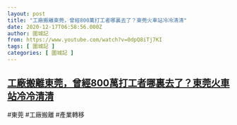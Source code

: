 ```yaml
---
layout: post
title: "工廠搬離東莞，曾經800萬打工者哪裏去了？東莞火車站冷冷清清"
date: 2020-12-17T06:58:56.000Z
author: 圍城記
from: https://www.youtube.com/watch?v=0dpQ8iTj7KI
tags: [ 圍城記 ]
categories: [ 圍城記 ]
---
```

<!--1608188336000-->
[工廠搬離東莞，曾經800萬打工者哪裏去了？東莞火車站冷冷清清](https://www.youtube.com/watch?v=0dpQ8iTj7KI)
------

<div>
#東莞 #工廠搬離 #產業轉移
</div>
